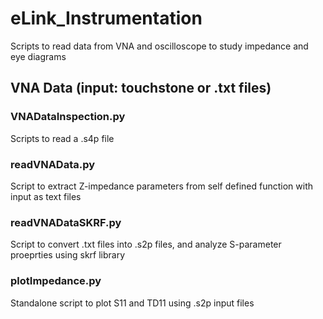 # eLink_Instrumentation
Scripts to read data from VNA and oscilloscope to study impedance and eye diagrams

## VNA Data (input: touchstone or .txt files)

### VNADataInspection.py
Scripts to read a .s4p file

### readVNAData.py
Script to extract Z-impedance parameters from self defined function with input as text files

### readVNADataSKRF.py
Script to convert .txt files into .s2p files, and analyze S-parameter proeprties using skrf library

### plotImpedance.py
Standalone script to plot S11 and TD11 using .s2p input files

